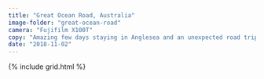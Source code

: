 ```yaml
---
title: "Great Ocean Road, Australia"
image-folder: "great-ocean-road"
camera: "Fujifilm X100T"
copy: "Amazing few days staying in Anglesea and an unexpected road trip along the Great Ocean Road to Apollo Bay. One of the best drives in the world."
date: "2018-11-02"
---
```


{% include grid.html %}